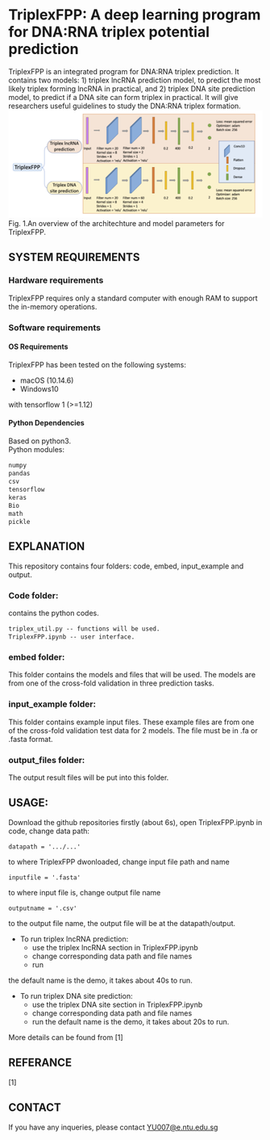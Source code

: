 # TriplexFPP: A deep learning program for DNA:RNA triplex potential prediction
TriplexFPP is an integrated program for DNA:RNA triplex prediction. It contains two models: 1) triplex lncRNA prediction model, to predict the most likely triplex forming lncRNA in practical, and 2) triplex DNA site prediction model, to predict if a DNA site can form triplex in practical. It will give researchers useful guidelines to study the DNA:RNA triplex formation.
![alt text](https://github.com/yuuuuzhang/TriplexFPP/blob/master/overview.png)
Fig. 1.An overview of the architechture and model parameters for TriplexFPP.
## SYSTEM REQUIREMENTS

### Hardware requirements
TriplexFPP requires only a standard computer with enough RAM to support the in-memory operations.

### Software requirements

#### OS Requirements

TriplexFPP has been tested on the following systems:

* macOS (10.14.6)
* Windows10

 with tensorflow 1 (>=1.12)

#### Python Dependencies

Based on python3.  
Python modules:  
```
numpy  
pandas  
csv  
tensorflow 
keras
Bio
math
pickle
```

## EXPLANATION
This repository contains four folders: code, embed, input_example and output.

### Code folder:
contains the python codes.  
```
triplex_util.py -- functions will be used.  
TriplexFPP.ipynb -- user interface.  
```
### embed folder:
This folder contains the models and files that will be used. The models are from one of the cross-fold validation in three prediction tasks.

### input_example folder:
This folder contains example input files. These example files are from one of the cross-fold validation test data for 2 models. The file must be in .fa or .fasta format.

### output_files folder:
The output result files will be put into this folder.


## USAGE:
  
Download the github repositories firstly (about 6s), open TriplexFPP.ipynb in code, change data path:  
```
datapath = '.../...'
```
to where TriplexFPP dwonloaded,
change input file path and name
```
inputfile = '.fasta' 
```
to where input file is,
change output file name
```
outputname = '.csv'
```
to the output file name, the output file will be at the datapath/output.

* To run triplex lncRNA prediction:
  - use the triplex lncRNA section in TriplexFPP.ipynb
  - change corresponding data path and file names
  - run
 
the default name is the demo, it takes about 40s to run.

* To run triplex DNA site prediction:
  - use the triplex DNA site section in TriplexFPP.ipynb
  - change corresponding data path and file names
  - run
the default name is the demo, it takes about 20s to run.

More details can be found from [1]

## REFERANCE
[1] 
## CONTACT
If you have any inqueries, please contact YU007@e.ntu.edu.sg
